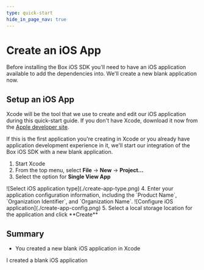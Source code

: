 ```yaml
---
type: quick-start
hide_in_page_nav: true
---
```


# Create an iOS App

Before installing the Box iOS SDK you'll need to have an iOS application
available to add the dependencies into. We'll create a new blank application
now.

## Setup an iOS App

Xcode will be the tool that we use to create and edit our iOS application
during this quick-start guide. If you don't have Xcode, download it now from the
[Apple developer site](https://developer.apple.com/xcode/).

If this is the first application you're creating in Xcode or you already have
application development experience in it, we'll start our integration of the
Box iOS SDK with a new blank application.

1. Start Xcode
2. From the top menu, select **File** -> **New** -> **Project...**
3. Select the option for **Single View App**
  <ImageFrame center>
    ![Select iOS application type](./create-app-type.png)
  </ImageFrame>
4. Enter your application configuration information, including the
  `Product Name`, `Organization Identifier`, and `Organization Name`.
   <ImageFrame center>
     ![Configure iOS application](./create-app-config.png)
   </ImageFrame>
5. Select a local storage location for the application and click **Create**
</Choice>

## Summary

* You created a new blank iOS application in Xcode

<Next>I created a blank iOS application</Next>